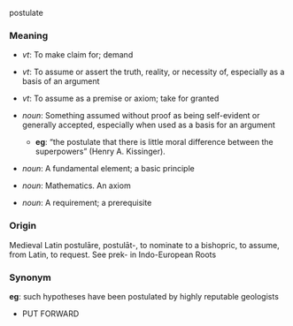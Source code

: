 postulate
### Meaning
+ _vt_: To make claim for; demand
+ _vt_: To assume or assert the truth, reality, or necessity of, especially as a basis of an argument
+ _vt_: To assume as a premise or axiom; take for granted

+ _noun_: Something assumed without proof as being self-evident or generally accepted, especially when used as a basis for an argument
    + __eg__: “the postulate that there is little moral difference between the superpowers” (Henry A. Kissinger).
+ _noun_: A fundamental element; a basic principle
+ _noun_: Mathematics. An axiom
+ _noun_: A requirement; a prerequisite

### Origin

Medieval Latin postulāre, postulāt-, to nominate to a bishopric, to assume, from Latin, to request. See prek- in Indo-European Roots

### Synonym

__eg__: such hypotheses have been postulated by highly reputable geologists

+ PUT FORWARD


